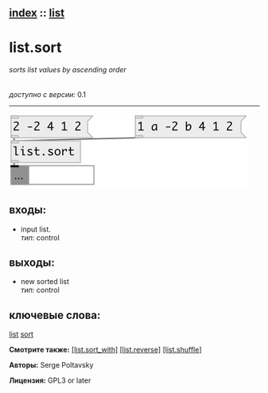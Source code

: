 [index](index.html) :: [list](category_list.html)
---

# list.sort

###### sorts list values by ascending order

*доступно с версии:* 0.1

---




[![example](../examples/img/list.sort.jpg)](../examples/pd/list.sort.pd)









## входы:

* input list.<br>
_тип:_ control



## выходы:

* new sorted list<br>
_тип:_ control



## ключевые слова:

[list](keywords/list.html)
[sort](keywords/sort.html)



**Смотрите также:**
[\[list.sort_with\]](list.sort_with.html)
[\[list.reverse\]](list.reverse.html)
[\[list.shuffle\]](list.shuffle.html)




**Авторы:** Serge Poltavsky




**Лицензия:** GPL3 or later





